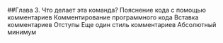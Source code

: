 ##Глава 3. Что делает эта команда?
    Пояснение кода с помощью комментариев 
    Комментирование программного кода 
    Вставка комментариев 
    Отступы
    Еще один стиль комментариев
    Абсолютный минимум 
